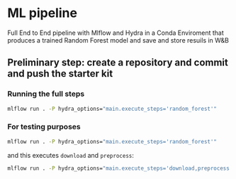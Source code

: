 # ML pipeline
Full End to End pipeline with Mlflow and Hydra in a Conda Enviroment that
produces a trained Random Forest model and save and store resuils in W&B

## Preliminary step: create a repository and commit and push the starter kit

### Running the full steps

  ```bash
  mlflow run . -P hydra_options="main.execute_steps='random_forest'"
  ```
 ### For testing purposes 
  ```bash
  mlflow run . -P hydra_options="main.execute_steps='random_forest'"
  ```
  and this executes ``download`` and ``preprocess``:
  ```bash
  mlflow run . -P hydra_options="main.execute_steps='download,preprocess'"
  ```
